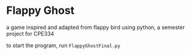 # Flappy Ghost
a game inspired and adapted from flappy bird using python, a semester project for CPE334

to start the program, run `FlappyGhostFinal.py`
